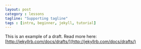 ```yaml
---
layout: post
category : lessons
tagline: "Supporting tagline"
tags : [intro, beginner, jekyll, tutorial]
---
```




This is an example of a draft. Read more here: [http://jekyllrb.com/docs/drafts/](http://jekyllrb.com/docs/drafts/)
